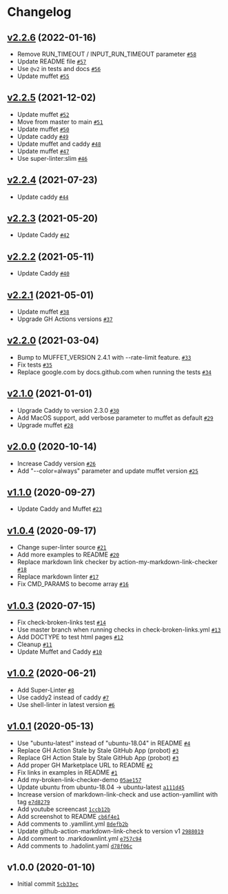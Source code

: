 # Changelog

## [v2.2.6](https://github.com/ruzickap/action-my-broken-link-checker/compare/v2.2.5...v2.2.6) (2022-01-16)

- Remove RUN_TIMEOUT / INPUT_RUN_TIMEOUT parameter [`#58`](https://github.com/ruzickap/action-my-broken-link-checker/pull/58)
- Update README file [`#57`](https://github.com/ruzickap/action-my-broken-link-checker/pull/57)
- Use `@v2` in tests and docs [`#56`](https://github.com/ruzickap/action-my-broken-link-checker/pull/56)
- Update muffet [`#55`](https://github.com/ruzickap/action-my-broken-link-checker/pull/55)

## [v2.2.5](https://github.com/ruzickap/action-my-broken-link-checker/compare/v2.2.4...v2.2.5) (2021-12-02)

- Update muffet [`#52`](https://github.com/ruzickap/action-my-broken-link-checker/pull/52)
- Move from master to main [`#51`](https://github.com/ruzickap/action-my-broken-link-checker/pull/51)
- Update muffet [`#50`](https://github.com/ruzickap/action-my-broken-link-checker/pull/50)
- Update caddy [`#49`](https://github.com/ruzickap/action-my-broken-link-checker/pull/49)
- Update muffet and caddy [`#48`](https://github.com/ruzickap/action-my-broken-link-checker/pull/48)
- Update muffet [`#47`](https://github.com/ruzickap/action-my-broken-link-checker/pull/47)
- Use super-linter:slim [`#46`](https://github.com/ruzickap/action-my-broken-link-checker/pull/46)

## [v2.2.4](https://github.com/ruzickap/action-my-broken-link-checker/compare/v2.2.3...v2.2.4) (2021-07-23)

- Update caddy [`#44`](https://github.com/ruzickap/action-my-broken-link-checker/pull/44)

## [v2.2.3](https://github.com/ruzickap/action-my-broken-link-checker/compare/v2.2.2...v2.2.3) (2021-05-20)

- Update Caddy [`#42`](https://github.com/ruzickap/action-my-broken-link-checker/pull/42)

## [v2.2.2](https://github.com/ruzickap/action-my-broken-link-checker/compare/v2.2.1...v2.2.2) (2021-05-11)

- Update Caddy [`#40`](https://github.com/ruzickap/action-my-broken-link-checker/pull/40)

## [v2.2.1](https://github.com/ruzickap/action-my-broken-link-checker/compare/v2.2.0...v2.2.1) (2021-05-01)

- Update muffet [`#38`](https://github.com/ruzickap/action-my-broken-link-checker/pull/38)
- Upgrade GH Actions versions [`#37`](https://github.com/ruzickap/action-my-broken-link-checker/pull/37)

## [v2.2.0](https://github.com/ruzickap/action-my-broken-link-checker/compare/v2.1.0...v2.2.0) (2021-03-04)

- Bump to MUFFET_VERSION 2.4.1 with --rate-limit feature. [`#33`](https://github.com/ruzickap/action-my-broken-link-checker/pull/33)
- Fix tests [`#35`](https://github.com/ruzickap/action-my-broken-link-checker/pull/35)
- Replace google.com by docs.github.com when running the tests [`#34`](https://github.com/ruzickap/action-my-broken-link-checker/pull/34)

## [v2.1.0](https://github.com/ruzickap/action-my-broken-link-checker/compare/v2.0.0...v2.1.0) (2021-01-01)

- Upgrade Caddy to version 2.3.0 [`#30`](https://github.com/ruzickap/action-my-broken-link-checker/pull/30)
- Add MacOS support, add verbose parameter to muffet as default [`#29`](https://github.com/ruzickap/action-my-broken-link-checker/pull/29)
- Upgrade muffet [`#28`](https://github.com/ruzickap/action-my-broken-link-checker/pull/28)

## [v2.0.0](https://github.com/ruzickap/action-my-broken-link-checker/compare/v1.1.0...v2.0.0) (2020-10-14)

- Increase Caddy version [`#26`](https://github.com/ruzickap/action-my-broken-link-checker/pull/26)
- Add "--color=always" parameter and update muffet version [`#25`](https://github.com/ruzickap/action-my-broken-link-checker/pull/25)

## [v1.1.0](https://github.com/ruzickap/action-my-broken-link-checker/compare/v1.0.4...v1.1.0) (2020-09-27)

- Update Caddy and Muffet [`#23`](https://github.com/ruzickap/action-my-broken-link-checker/pull/23)

## [v1.0.4](https://github.com/ruzickap/action-my-broken-link-checker/compare/v1.0.3...v1.0.4) (2020-09-17)

- Change super-linter source [`#21`](https://github.com/ruzickap/action-my-broken-link-checker/pull/21)
- Add more examples to README [`#20`](https://github.com/ruzickap/action-my-broken-link-checker/pull/20)
- Replace markdown link checker by action-my-markdown-link-checker [`#18`](https://github.com/ruzickap/action-my-broken-link-checker/pull/18)
- Replace markdown linter [`#17`](https://github.com/ruzickap/action-my-broken-link-checker/pull/17)
- Fix CMD_PARAMS to become array [`#16`](https://github.com/ruzickap/action-my-broken-link-checker/pull/16)

## [v1.0.3](https://github.com/ruzickap/action-my-broken-link-checker/compare/v1.0.2...v1.0.3) (2020-07-15)

- Fix check-broken-links test [`#14`](https://github.com/ruzickap/action-my-broken-link-checker/pull/14)
- Use master branch when running checks in check-broken-links.yml [`#13`](https://github.com/ruzickap/action-my-broken-link-checker/pull/13)
- Add DOCTYPE to test html pages [`#12`](https://github.com/ruzickap/action-my-broken-link-checker/pull/12)
- Cleanup [`#11`](https://github.com/ruzickap/action-my-broken-link-checker/pull/11)
- Update Muffet and Caddy [`#10`](https://github.com/ruzickap/action-my-broken-link-checker/pull/10)

## [v1.0.2](https://github.com/ruzickap/action-my-broken-link-checker/compare/v1.0.1...v1.0.2) (2020-06-21)

- Add Super-Linter [`#8`](https://github.com/ruzickap/action-my-broken-link-checker/pull/8)
- Use caddy2 instead of caddy [`#7`](https://github.com/ruzickap/action-my-broken-link-checker/pull/7)
- Use shell-linter in latest version [`#6`](https://github.com/ruzickap/action-my-broken-link-checker/pull/6)

## [v1.0.1](https://github.com/ruzickap/action-my-broken-link-checker/compare/v1.0.0...v1.0.1) (2020-05-13)

- Use "ubuntu-latest" instead of "ubuntu-18.04" in README [`#4`](https://github.com/ruzickap/action-my-broken-link-checker/pull/4)
- Replace GH Action Stale by Stale GitHub App (probot) [`#3`](https://github.com/ruzickap/action-my-broken-link-checker/pull/3)
- Replace GH Action Stale by Stale GitHub App (probot) [`#3`](https://github.com/ruzickap/action-my-broken-link-checker/pull/3)
- Add proper GH Marketplace URL to README [`#2`](https://github.com/ruzickap/action-my-broken-link-checker/pull/2)
- Fix links in examples in README [`#1`](https://github.com/ruzickap/action-my-broken-link-checker/pull/1)
- Add my-broken-link-checker-demo [`05ae157`](https://github.com/ruzickap/action-my-broken-link-checker/commit/05ae1573fa6329b4a5c3745af15223ed066c123a)
- Update ubuntu from ubuntu-18.04 -&gt; ubuntu-latest [`a111d45`](https://github.com/ruzickap/action-my-broken-link-checker/commit/a111d4500667a906e20e5792416c647f17a0d4d9)
- Increase version of markdown-link-check and use action-yamllint with tag [`e7d8279`](https://github.com/ruzickap/action-my-broken-link-checker/commit/e7d8279e1e08cc100fd1f0e3a33892a16ed56349)
- Add youtube screencast [`1ccb12b`](https://github.com/ruzickap/action-my-broken-link-checker/commit/1ccb12bcf8da9fa222cc1fd5c8c39b3265aebcb6)
- Add screenshot to README [`cb6f4e1`](https://github.com/ruzickap/action-my-broken-link-checker/commit/cb6f4e1a02f7a87fecab4e89ea740396edbf62bc)
- Add comments to .yamllint.yml [`8defb2b`](https://github.com/ruzickap/action-my-broken-link-checker/commit/8defb2bfda9bbfe4ce0d5a0d4b4cef386be9b711)
- Update github-action-markdown-link-check to version v1 [`2988019`](https://github.com/ruzickap/action-my-broken-link-checker/commit/2988019b734ad1ad2383d7e9595200d404f8d05d)
- Add comment to .markdownlint.yml [`e757c94`](https://github.com/ruzickap/action-my-broken-link-checker/commit/e757c94ca171c53da0982b23559ca4c82bc31b76)
- Add comments to .hadolint.yaml [`d78f06c`](https://github.com/ruzickap/action-my-broken-link-checker/commit/d78f06c350f0ae8f1c0f3e08362f4b7233516ca1)

## v1.0.0 (2020-01-10)

- Initial commit [`5cb33ec`](https://github.com/ruzickap/action-my-broken-link-checker/commit/5cb33eca2f6e146bdde198ac65836f7e386dff58)
